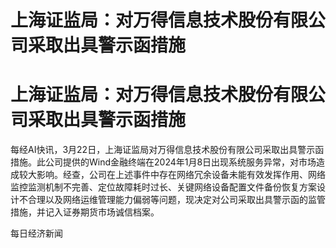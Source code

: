# 上海证监局：对万得信息技术股份有限公司采取出具警示函措施

# 上海证监局：对万得信息技术股份有限公司采取出具警示函措施

每经AI快讯，3月22日，上海证监局对万得信息技术股份有限公司采取出具警示函措施。此公司提供的Wind金融终端在2024年1月8日出现系统服务异常，对市场造成较大影响。经查，公司在上述事件中存在网络冗余设备未能有效发挥作用、网络监控监测机制不完善、定位故障耗时过长、关键网络设备配置文件备份恢复方案设计不合理以及网络运维管理能力偏弱等问题，现决定对公司采取出具警示函的监管措施，并记入证券期货市场诚信档案。

每日经济新闻


